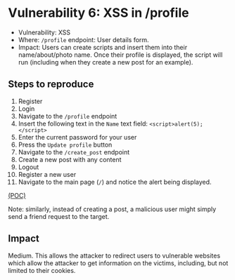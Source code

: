 # Vulnerability 6: XSS in /profile

- Vulnerability: XSS
- Where: `/profile` endpoint: User details form.
- Impact: Users can create scripts and insert them into their name/about/photo name. Once their profile is displayed, the script will run (including when they create a new post for an example).

## Steps to reproduce

1. Register
2. Login
3. Navigate to the `/profile` endpoint
4. Insert the following text in the `Name` text field: `<script>alert(5);</script>`
5. Enter the current password for your user
6. Press the `Update profile` button
7. Navigate to the `/create_post` endpoint
8. Create a new post with any content
9. Logout
10. Register a new user
11. Navigate to the main page (`/`) and notice the alert being displayed.

[(POC)](vuln6.py)

Note: similarly, instead of creating a post, a malicious user might simply send a friend request to the target.

## Impact

Medium. This allows the attacker to redirect users to vulnerable websites which allow the attacker to get information on the
victims, including, but not limited to their cookies.
